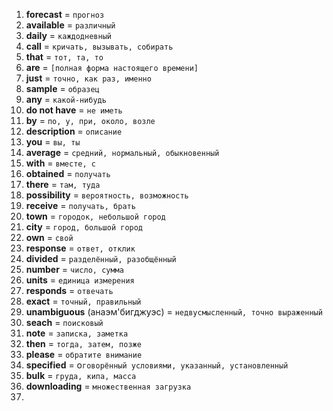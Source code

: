 1. **forecast** = `прогноз`
2. **available** = `различный`
3. **daily** = `каждодневный`
4. **call** = `кричать, вызывать, собирать`
5. **that** = `тот, та, то`
6. **are** = `[полная форма настоящего времени]`
7. **just** = `точно, как раз, именно`
8. **sample** = `образец`
9. **any** = `какой-нибудь`
10. **do not have** = `не иметь`
11. **by** = `по, у, при, около, возле`
12. **description** = `описание`
13. **you** = `вы, ты`
14. **average** = `средний, нормальный, обыкновенный`
15. **with** = `вместе, с`
16. **obtained** = `получать`
17. **there** = `там, туда`
18. **possibility** = `вероятность, возможность`
19. **receive** = `получать, брать`
20. **town** = `городок, небольшой город`
21. **city** = `город, большой город`
22. **own** = `свой`
23. **response** = `ответ, отклик`
24. **divided** = `разделённый, разобщённый`
25. **number** = `число, сумма`
26. **units** = `единица измерения`
27. **responds** = `отвечать`
28. **exact** = `точный, правильный`
29. **unambiguous** (анаэм'бигджуэс) = `недвусмысленный, точно выраженный`
30. **seach** = `поисковый`
31. **note** = `записка, заметка`
32. **then** = `тогда, затем, позже`
33. **please** = `обратите внимание`
34. **specified** = о`говорённый условиями, указанный, установленный`
35. **bulk** = `груда, кипа, масса`
36. **downloading** = `множественная загрузка`
37. 